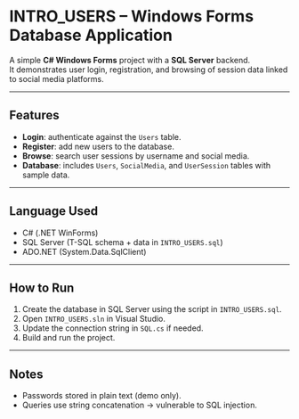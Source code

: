 # INTRO_USERS – Windows Forms Database Application

A simple **C# Windows Forms** project with a **SQL Server** backend.  
It demonstrates user login, registration, and browsing of session data linked to social media platforms.

---

## Features

- **Login**: authenticate against the `Users` table.  
- **Register**: add new users to the database.  
- **Browse**: search user sessions by username and social media.  
- **Database**: includes `Users`, `SocialMedia`, and `UserSession` tables with sample data.

---

## Language Used

- C# (.NET WinForms)  
- SQL Server (T-SQL schema + data in `INTRO_USERS.sql`)  
- ADO.NET (System.Data.SqlClient)

---

## How to Run

1. Create the database in SQL Server using the script in `INTRO_USERS.sql`.  
2. Open `INTRO_USERS.sln` in Visual Studio.  
3. Update the connection string in `SQL.cs` if needed.  
4. Build and run the project.

---

## Notes

- Passwords stored in plain text (demo only).  
- Queries use string concatenation → vulnerable to SQL injection.  
